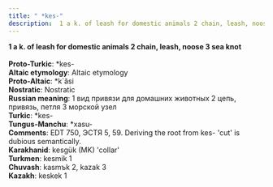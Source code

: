 ```yaml
---
title: " *kes-"
description:  1 a k. of leash for domestic animals 2 chain, leash, noose 3 sea knot
---
```

<p data-pagefind-weight="0.5">
<strong> 1 a k. of leash for domestic animals 2 chain, leash, noose 3 sea knot</strong><br><br>
<strong>Proto-Turkic</strong>:  *kes-<br>
<strong>Altaic etymology</strong>:  Altaic etymology<br>
<strong> Proto-Altaic</strong>:  *k`ăsi<br>
<strong>Nostratic</strong>:  Nostratic<br>
<strong>Russian meaning</strong>:  1 вид привязи для домашних животных 2 цепь, привязь, петля 3 морской узел<br>
<strong>Turkic</strong>:  *kes-<br>
<strong>Tungus-Manchu</strong>:  *xasu-<br>
<strong>Comments</strong>:  EDT 750, ЭСТЯ 5, 59. Deriving the root from kes- 'cut' is dubious semantically.<br>
<strong>Karakhanid</strong>:  kesgük (MK) 'collar'<br>
<strong>Turkmen</strong>:  kesmik 1<br>
<strong>Chuvash</strong>:  kasmъk 2, kazak 3<br>
<strong>Kazakh</strong>:  keskek 1<br>

</p>
